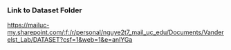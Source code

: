### Link to Dataset Folder
https://mailuc-my.sharepoint.com/:f:/r/personal/nguye2t7_mail_uc_edu/Documents/Vanderelst_Lab/DATASET?csf=1&web=1&e=anlYGa
